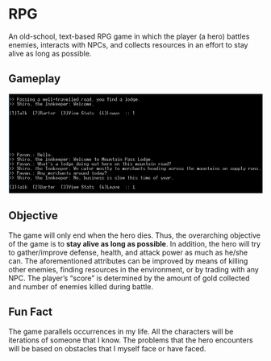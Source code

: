 # RPG
An old-school, text-based RPG game in which the player (a hero) battles enemies, interacts with NPCs, and collects resources in an effort to stay alive as long as possible. 

## Gameplay
![alt text](https://github.com/pavangovu/RPG/blob/main/Screenshots/GameDemo.PNG)

## Objective
The game will only end when the hero dies. Thus, the overarching objective of the game is to **stay alive as long as possible**. In addition, the hero will try to gather/improve defense, health, and attack power as much as he/she can. The aforementioned attributes can be improved by means of killing other enemies, finding resources in the environment, or by trading with any NPC. The player’s “score” is determined by the amount of gold collected and number of enemies killed during battle.

## Fun Fact
The game parallels occurrences in my life. All the characters will be iterations of someone that I know. The problems that the hero encounters will be based on obstacles that I myself face or have faced.  

